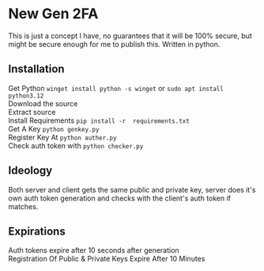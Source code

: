 # New Gen 2FA

This is just a concept I have, no guarantees that it will be 100% secure, but might be secure enough for me to publish this. Written in python.

## Installation
Get Python `winget install python -s winget` or `sudo apt install python3.12` <br>
Download the source <br>
Extract source <br>
Install Requirements `pip install -r  requirements.txt`<br>
Get A Key `python genkey.py`<br>
Register Key At `python auther.py`<br>
Check auth token with `python checker.py`

## Ideology
Both server and client gets the same public and private key, server does it's own auth token generation and checks with the client's auth token if matches.

## Expirations
Auth tokens expire after 10 seconds after generation <br>
Registration Of Public & Private Keys Expire After 10 Minutes
